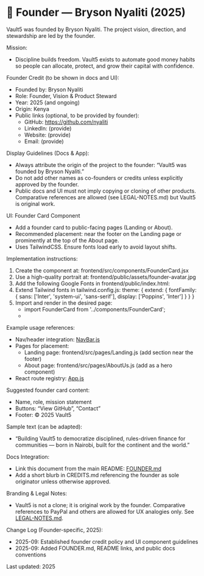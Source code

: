 # 👤 Founder — Bryson Nyaliti (2025)

Vault5 was founded by Bryson Nyaliti. The project vision, direction, and stewardship are led by the founder.

Mission:
- Discipline builds freedom. Vault5 exists to automate good money habits so people can allocate, protect, and grow their capital with confidence.

Founder Credit (to be shown in docs and UI):
- Founded by: Bryson Nyaliti
- Role: Founder, Vision & Product Steward
- Year: 2025 (and ongoing)
- Origin: Kenya
- Public links (optional, to be provided by founder):
  - GitHub: https://github.com/nyaliti
  - LinkedIn: (provide)
  - Website: (provide)
  - Email: (provide)

Display Guidelines (Docs & App):
- Always attribute the origin of the project to the founder: “Vault5 was founded by Bryson Nyaliti.”
- Do not add other names as co-founders or credits unless explicitly approved by the founder.
- Public docs and UI must not imply copying or cloning of other products. Comparative references are allowed (see LEGAL-NOTES.md) but Vault5 is original work.

UI: Founder Card Component
- Add a founder card to public-facing pages (Landing or About).
- Recommended placement: near the footer on the Landing page or prominently at the top of the About page.
- Uses TailwindCSS. Ensure fonts load early to avoid layout shifts.

Implementation instructions:
1) Create the component at: frontend/src/components/FounderCard.jsx
2) Use a high-quality portrait at: frontend/public/assets/founder-avatar.jpg
3) Add the following Google Fonts in frontend/public/index.html:
   <link href="https://fonts.googleapis.com/css2?family=Poppins:wght@600;700&family=Inter:wght@300;400;600&display=swap" rel="stylesheet">
4) Extend Tailwind fonts in tailwind.config.js:
   theme: { extend: { fontFamily: { sans: ['Inter', 'system-ui', 'sans-serif'], display: ['Poppins', 'Inter'] } } }
5) Import and render in the desired page:
   - import FounderCard from '../components/FounderCard';
   - <FounderCard />

Example usage references:
- Nav/header integration: [NavBar.js](../frontend/src/components/NavBar.js)
- Pages for placement:
  - Landing page: frontend/src/pages/Landing.js (add section near the footer)
  - About page: frontend/src/pages/AboutUs.js (add as a hero component)
- React route registry: [App.js](../frontend/src/App.js)

Suggested founder card content:
- Name, role, mission statement
- Buttons: “View GitHub”, “Contact”
- Footer: © 2025 Vault5

Sample text (can be adapted):
- “Building Vault5 to democratize disciplined, rules-driven finance for communities — born in Nairobi, built for the continent and the world.”

Docs Integration:
- Link this document from the main README: [FOUNDER.md](./FOUNDER.md)
- Add a short blurb in CREDITS.md referencing the founder as sole originator unless otherwise approved.

Branding & Legal Notes:
- Vault5 is not a clone; it is original work by the founder. Comparative references to PayPal and others are allowed for UX analogies only. See [LEGAL-NOTES.md](./LEGAL-NOTES.md).

Change Log (Founder-specific, 2025):
- 2025-09: Established founder credit policy and UI component guidelines
- 2025-09: Added FOUNDER.md, README links, and public docs conventions

Last updated: 2025